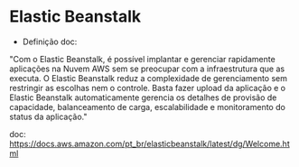 # Elastic Beanstalk

- Definição doc:

"Com o Elastic Beanstalk, é possível implantar e gerenciar rapidamente aplicações na Nuvem AWS sem se preocupar com a infraestrutura que as executa. O Elastic Beanstalk reduz a complexidade de gerenciamento sem restringir as escolhas nem o controle. Basta fazer upload da aplicação e o Elastic Beanstalk automaticamente gerencia os detalhes de provisão de capacidade, balanceamento de carga, escalabilidade e monitoramento do status da aplicação."

doc: https://docs.aws.amazon.com/pt_br/elasticbeanstalk/latest/dg/Welcome.html